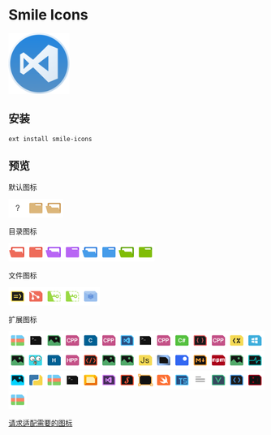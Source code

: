 # Smile Icons

<img src="icon.png" width="120px">

## 安装

```
ext install smile-icons
```

## 预览

默认图标

<img src="icons/default/file.png" width="36px"><img src="icons/default/folder.png" width="36px"><img src="icons/default/folder.expanded.png" width="36px">

目录图标

<img src="icons/folders/.git.expanded.png" width="36px"><img src="icons/folders/.git.png" width="36px"><img src="icons/folders/.vs.expanded.png" width="36px"><img src="icons/folders/.vs.png" width="36px"><img src="icons/folders/.vscode.expanded.png" width="36px"><img src="icons/folders/.vscode.png" width="36px"><img src="icons/folders/node_modules.expanded.png" width="36px"><img src="icons/folders/node_modules.png" width="36px">

文件图标

<img src="icons/files/.babelrc.png" width="36px"><img src="icons/files/.gitignore.png" width="36px"><img src="icons/files/license.png" width="36px"><img src="icons/files/license.txt.png" width="36px"><img src="icons/files/webpack.config.js.png" width="36px">

扩展图标

<img src="icons/extensions/7z.png" width="36px"><img src="icons/extensions/bat.png" width="36px"><img src="icons/extensions/bmp.png" width="36px"><img src="icons/extensions/c++.png" width="36px"><img src="icons/extensions/c.png" width="36px"><img src="icons/extensions/cc.png" width="36px"><img src="icons/extensions/code-workspace.png" width="36px"><img src="icons/extensions/command.png" width="36px"><img src="icons/extensions/cpp.png" width="36px"><img src="icons/extensions/cs.png" width="36px"><img src="icons/extensions/css.png" width="36px"><img src="icons/extensions/cxx.png" width="36px"><img src="icons/extensions/ejs.png" width="36px"><img src="icons/extensions/exe.png" width="36px"><img src="icons/extensions/gif.png" width="36px"><img src="icons/extensions/go.png" width="36px"><img src="icons/extensions/h.png" width="36px"><img src="icons/extensions/hpp.png" width="36px"><img src="icons/extensions/html.png" width="36px"><img src="icons/extensions/jpeg.png" width="36px"><img src="icons/extensions/jpg.png" width="36px"><img src="icons/extensions/js.png" width="36px"><img src="icons/extensions/json.png" width="36px"><img src="icons/extensions/lua.png" width="36px"><img src="icons/extensions/md.png" width="36px"><img src="icons/extensions/npmignore.png" width="36px"><img src="icons/extensions/png.png" width="36px"><img src="icons/extensions/protobuf.png" width="36px"><img src="icons/extensions/psd.png" width="36px"><img src="icons/extensions/py.png" width="36px"><img src="icons/extensions/rar.png" width="36px"><img src="icons/extensions/sh.png" width="36px"><img src="icons/extensions/sketch.png" width="36px"><img src="icons/extensions/sln.png" width="36px"><img src="icons/extensions/styl.png" width="36px"><img src="icons/extensions/svg.png" width="36px"><img src="icons/extensions/swift.png" width="36px"><img src="icons/extensions/ts.png" width="36px"><img src="icons/extensions/txt.png" width="36px"><img src="icons/extensions/vue.png" width="36px"><img src="icons/extensions/xml.png" width="36px"><img src="icons/extensions/yml.png" width="36px"><img src="icons/extensions/zip.png" width="36px">

[请求适配需要的图标](https://github.com/1217950746/Smile-Icons/issues/new)
